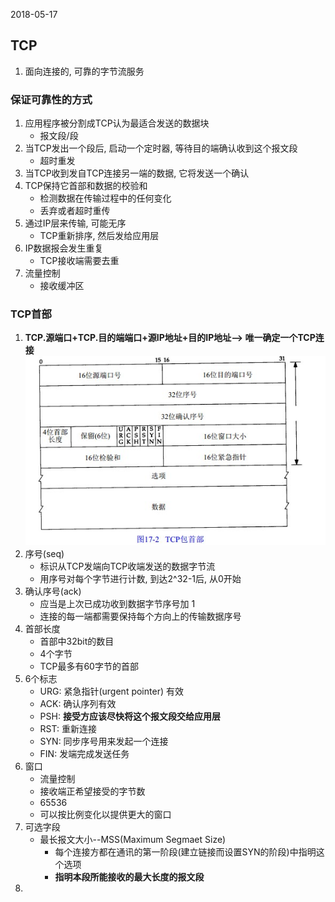 2018-05-17

## TCP
1. 面向连接的, 可靠的字节流服务

### 保证可靠性的方式
1. 应用程序被分割成TCP认为最适合发送的数据块
    - 报文段/段
2. 当TCP发出一个段后, 启动一个定时器, 等待目的端确认收到这个报文段
    - 超时重发
3. 当TCP收到发自TCP连接另一端的数据, 它将发送一个确认
4. TCP保持它首部和数据的校验和
    - 检测数据在传输过程中的任何变化
    - 丢弃或者超时重传
5. 通过IP层来传输, 可能无序
    - TCP重新排序, 然后发给应用层
4. IP数据报会发生重复
    - TCP接收端需要去重
4. 流量控制
    - 接收缓冲区

### TCP首部
1. **TCP.源端口+TCP.目的端端口+源IP地址+目的IP地址--> 唯一确定一个TCP连接**
![](1.jpg)
2. 序号(seq)
    - 标识从TCP发端向TCP收端发送的数据字节流
    - 用序号对每个字节进行计数, 到达2^32-1后, 从0开始
3. 确认序号(ack)
    - 应当是上次已成功收到数据字节序号加 1
    - 连接的每一端都需要保持每个方向上的传输数据序号
4. 首部长度
    - 首部中32bit的数目
    - 4个字节
    - TCP最多有60字节的首部
5. 6个标志
    - URG: 紧急指针(urgent pointer) 有效
    - ACK: 确认序列有效
    - PSH: **接受方应该尽快将这个报文段交给应用层** 
    - RST: 重新连接
    - SYN: 同步序号用来发起一个连接
    - FIN: 发端完成发送任务
5. 窗口
    - 流量控制
    - 接收端正希望接受的字节数
    - 65536
    - 可以按比例变化以提供更大的窗口
4. 可选字段
    - 最长报文大小--MSS(Maximum Segmaet Size)
        - 每个连接方都在通讯的第一阶段(建立链接而设置SYN的阶段)中指明这个选项
        - **指明本段所能接收的最大长度的报文段**
4. 

### 